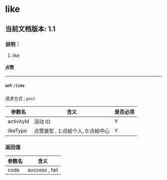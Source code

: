 # like

## 当前文档版本: 1.1

### 说明：
1. like

#### 点赞
--------------------------------
##### url: `/like`

请求方式 : `post`

参数名    | 含义    | 是否必须
-------|--------|-----
activityId |活动 ID | Y
likeType |  点赞类型 , 1:点給个人, 0:点給中心 | Y


###  返回值

参数名  | 含义
-------------|-------------
code | success , fail

